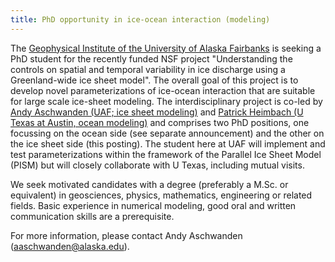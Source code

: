 ```yaml
---
title: PhD opportunity in ice-ocean interaction (modeling)
---
```


The [Geophysical Institute of the University of Alaska
Fairbanks](http://www.gi.alaska.edu/) is seeking a PhD
student for the recently funded NSF project "Understanding the controls
on spatial and temporal variability in ice discharge using a
Greenland-wide ice sheet model". The overall goal of this project is to
develop novel parameterizations of ice-ocean interaction that are
suitable for large scale ice-sheet modeling. The interdisciplinary
project is co-led by [Andy Aschwanden (UAF; ice sheet
modeling)](http://glaciers.gi.alaska.edu/people/aschwanden)
and [Patrick Heimbach (U Texas at Austin, ocean
modeling)](https://heimbach.wordpress.com/) and comprises two
PhD positions, one focussing on the ocean side (see separate
announcement) and the other on the ice sheet side (this posting). The
student here at UAF will implement and test parameterizations within the
framework of the Parallel Ice Sheet Model (PISM) but will closely
collaborate with U Texas, including mutual visits.

We seek motivated candidates with a degree (preferably a M.Sc. or
equivalent) in geosciences, physics, mathematics, engineering or related
fields. Basic experience in numerical modeling, good oral and written
communication skills are a prerequisite.

For more information, please contact Andy Aschwanden
([aaschwanden@alaska.edu](aaschwanden@alaska.edu)).
